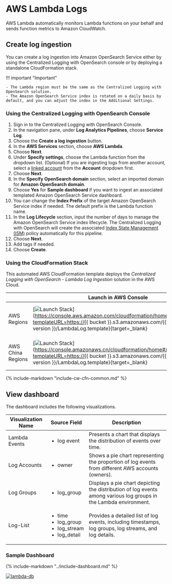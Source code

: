 # AWS Lambda Logs
AWS Lambda automatically monitors Lambda functions on your behalf and sends function metrics to Amazon CloudWatch.
## Create log ingestion
You can create a log ingestion into Amazon OpenSearch Service either by using the Centralized Logging with OpenSearch console or by deploying a standalone CloudFormation stack.

!!! important "Important"

    - The Lambda region must be the same as the Centralized Logging with OpenSearch solution.
    - The Amazon OpenSearch Service index is rotated on a daily basis by default, and you can adjust the index in the Additional Settings.
### Using the Centralized Logging with OpenSearch Console
1. Sign in to the Centralized Logging with OpenSearch Console.
2. In the navigation pane, under **Log Analytics Pipelines**, choose **Service Log**.
3. Choose the **Create a log ingestion** button.
4. In the **AWS Services** section, choose **AWS Lambda**.
5. Choose **Next**.
6. Under **Specify settings**, choose the Lambda function from the dropdown list. (Optional) If you are ingesting logs from another account, select a [linked account](../link-account/index.md) from the **Account** dropdown first.
7. Choose **Next**.
8. In the **Specify OpenSearch domain** section, select an imported domain for **Amazon OpenSearch domain**.
9. Choose **Yes** for **Sample dashboard** if you want to ingest an associated templated Amazon OpenSearch Service dashboard.
10. You can change the **Index Prefix** of the target Amazon OpenSearch Service index if needed. The default prefix is the Lambda function name.
11. In the **Log Lifecycle** section, input the number of days to manage the Amazon OpenSearch Service index lifecycle. The Centralized Logging with OpenSearch will create the associated [Index State Management (ISM)](https://opensearch.org/docs/latest/im-plugin/ism/index/) policy automatically for this pipeline.
12. Choose **Next**.
13. Add tags if needed.
14. Choose **Create**.

### Using the CloudFormation Stack
This automated AWS CloudFormation template deploys the *Centralized Logging with OpenSearch - Lambda Log Ingestion* solution in the AWS Cloud.

|                      | Launch in AWS Console                                        | Download Template                                            |
| -------------------- | ------------------------------------------------------------ | ------------------------------------------------------------ |
| AWS Regions | [![Launch Stack](../../images/launch-stack.png)](https://console.aws.amazon.com/cloudformation/home#/stacks/new?templateURL=https://{{ bucket }}.s3.amazonaws.com/{{ solution }}/{{ version }}/LambdaLog.template){target=_blank} | [Template](https://{{ bucket }}.s3.amazonaws.com/{{ solution }}/{{ version }}/LambdaLog.template) |
| AWS China Regions    | [![Launch Stack](../../images/launch-stack.png)](https://console.amazonaws.cn/cloudformation/home#/stacks/new?templateURL=https://{{ bucket }}.s3.amazonaws.com/{{ solution }}/{{ version }}/LambdaLog.template){target=_blank} | [Template](https://{{ bucket }}.s3.amazonaws.com/{{ solution }}/{{ version }}/LambdaLog.template) |

{%
include-markdown "include-cw-cfn-common.md"
%}

## View dashboard

The dashboard includes the following visualizations.

| Visualization Name | Source Field                                                                           | Description                                                                                                       |
| ------------------ | -------------------------------------------------------------------------------------- | ----------------------------------------------------------------------------------------------------------------- |
| Lambda Events      | <ul><li> log event </li></ul>                                                          | Presents a chart that displays the distribution of events over time.                                              |
| Log Accounts       | <ul><li> owner </li></ul>                                                              | Shows a pie chart representing the proportion of log events from different AWS accounts (owners).                 |
| Log Groups         | <ul><li> log_group </li></ul>                                                          | Displays a pie chart depicting the distribution of log events among various log groups in the Lambda environment. |
| Log-List           | <ul><li> time </li><li> log_group </li><li> log_stream </li><li> log_detail </li></ul> | Provides a detailed list of log events, including timestamps, log groups, log streams, and log details.           |

### Sample Dashboard

{%
include-markdown "../include-dashboard.md"
%}

[![lambda-db]][lambda-db]

[lambda-db]: ../../images/dashboards/lambda-db.png


